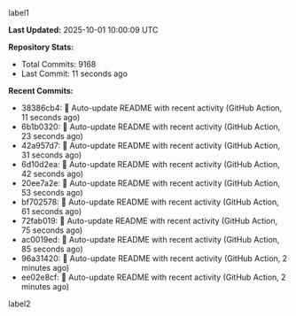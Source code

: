
label1 
<!-- ACTIVITY_START -->
**Last Updated:** 2025-10-01 10:00:09 UTC

**Repository Stats:**
- Total Commits: 9168
- Last Commit: 11 seconds ago

**Recent Commits:**
- 38386cb4: 🤖 Auto-update README with recent activity (GitHub Action, 11 seconds ago)
- 6b1b0320: 🤖 Auto-update README with recent activity (GitHub Action, 23 seconds ago)
- 42a957d7: 🤖 Auto-update README with recent activity (GitHub Action, 31 seconds ago)
- 6d10d2ea: 🤖 Auto-update README with recent activity (GitHub Action, 42 seconds ago)
- 20ee7a2e: 🤖 Auto-update README with recent activity (GitHub Action, 53 seconds ago)
- bf702578: 🤖 Auto-update README with recent activity (GitHub Action, 61 seconds ago)
- 72fab019: 🤖 Auto-update README with recent activity (GitHub Action, 75 seconds ago)
- ac0019ed: 🤖 Auto-update README with recent activity (GitHub Action, 85 seconds ago)
- 96a31420: 🤖 Auto-update README with recent activity (GitHub Action, 2 minutes ago)
- ee02e8cf: 🤖 Auto-update README with recent activity (GitHub Action, 2 minutes ago)
<!-- ACTIVITY_END -->

label2
